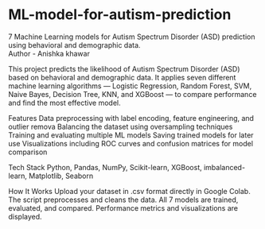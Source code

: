 # ML-model-for-autism-prediction
7 Machine Learning models for Autism Spectrum Disorder (ASD) prediction using behavioral and demographic data.
<br>
Author - Anishka khawar

This project predicts the likelihood of Autism Spectrum Disorder (ASD) based on behavioral and demographic data.
It applies seven different machine learning algorithms — Logistic Regression, Random Forest, SVM, Naive Bayes, Decision Tree, KNN, and XGBoost — to compare performance and find the most effective model.

Features
Data preprocessing with label encoding, feature engineering, and outlier remova
Balancing the dataset using oversampling techniques
Training and evaluating multiple ML models
Saving trained models for later use
Visualizations including ROC curves and confusion matrices for model comparison

Tech Stack
Python, Pandas, NumPy, Scikit-learn, XGBoost, imbalanced-learn, Matplotlib, Seaborn

How It Works
Upload your dataset in .csv format directly in Google Colab.
The script preprocesses and cleans the data.
All 7 models are trained, evaluated, and compared.
Performance metrics and visualizations are displayed.
